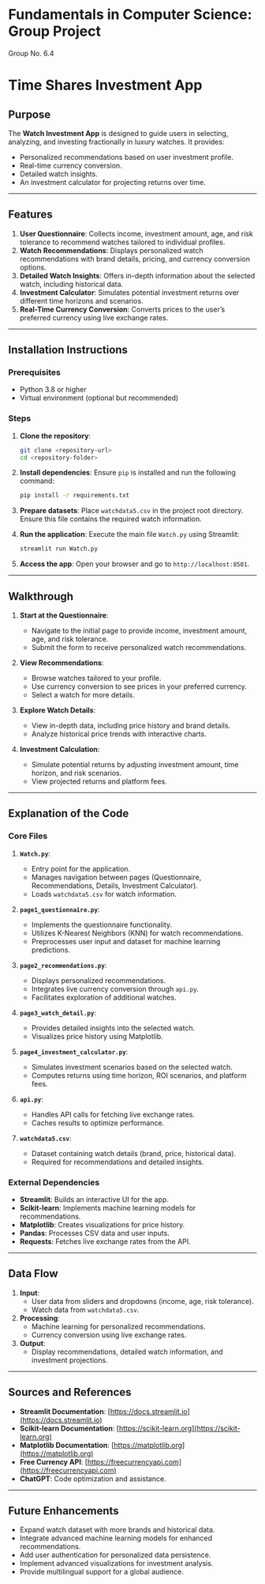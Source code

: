 # Fundamentals in Computer Science: Group Project
Group No. 6.4

# Time Shares Investment App

## Purpose
The **Watch Investment App** is designed to guide users in selecting, analyzing, and investing fractionally in luxury watches. It provides:

- Personalized recommendations based on user investment profile.
- Real-time currency conversion.
- Detailed watch insights.
- An investment calculator for projecting returns over time.

---

## Features

1. **User Questionnaire**: Collects income, investment amount, age, and risk tolerance to recommend watches tailored to individual profiles.
2. **Watch Recommendations**: Displays personalized watch recommendations with brand details, pricing, and currency conversion options.
3. **Detailed Watch Insights**: Offers in-depth information about the selected watch, including historical data.
4. **Investment Calculator**: Simulates potential investment returns over different time horizons and scenarios.
5. **Real-Time Currency Conversion**: Converts prices to the user’s preferred currency using live exchange rates.

---

## Installation Instructions

### Prerequisites
- Python 3.8 or higher
- Virtual environment (optional but recommended)

### Steps

1. **Clone the repository**:
   ```bash
   git clone <repository-url>
   cd <repository-folder>
   ```

2. **Install dependencies**:
   Ensure `pip` is installed and run the following command:
   ```bash
   pip install -r requirements.txt
   ```

3. **Prepare datasets**:
   Place `watchdata5.csv` in the project root directory. Ensure this file contains the required watch information.

4. **Run the application**:
   Execute the main file `Watch.py` using Streamlit:
   ```bash
   streamlit run Watch.py
   ```

5. **Access the app**:
   Open your browser and go to `http://localhost:8501`.

---

## Walkthrough

1. **Start at the Questionnaire**:
   - Navigate to the initial page to provide income, investment amount, age, and risk tolerance.
   - Submit the form to receive personalized watch recommendations.

2. **View Recommendations**:
   - Browse watches tailored to your profile.
   - Use currency conversion to see prices in your preferred currency.
   - Select a watch for more details.

3. **Explore Watch Details**:
   - View in-depth data, including price history and brand details.
   - Analyze historical price trends with interactive charts.

4. **Investment Calculation**:
   - Simulate potential returns by adjusting investment amount, time horizon, and risk scenarios.
   - View projected returns and platform fees.

---

## Explanation of the Code

### Core Files

1. **`Watch.py`**:
   - Entry point for the application.
   - Manages navigation between pages (Questionnaire, Recommendations, Details, Investment Calculator).
   - Loads `watchdata5.csv` for watch information.

2. **`page1_questionnaire.py`**:
   - Implements the questionnaire functionality.
   - Utilizes K-Nearest Neighbors (KNN) for watch recommendations.
   - Preprocesses user input and dataset for machine learning predictions.

3. **`page2_recommendations.py`**:
   - Displays personalized recommendations.
   - Integrates live currency conversion through `api.py`.
   - Facilitates exploration of additional watches.

4. **`page3_watch_detail.py`**:
   - Provides detailed insights into the selected watch.
   - Visualizes price history using Matplotlib.

5. **`page4_investment_calculator.py`**:
   - Simulates investment scenarios based on the selected watch.
   - Computes returns using time horizon, ROI scenarios, and platform fees.

6. **`api.py`**:
   - Handles API calls for fetching live exchange rates.
   - Caches results to optimize performance.

7. **`watchdata5.csv`**:
   - Dataset containing watch details (brand, price, historical data).
   - Required for recommendations and detailed insights.

### External Dependencies

- **Streamlit**: Builds an interactive UI for the app.
- **Scikit-learn**: Implements machine learning models for recommendations.
- **Matplotlib**: Creates visualizations for price history.
- **Pandas**: Processes CSV data and user inputs.
- **Requests**: Fetches live exchange rates from the API.

---

## Data Flow

1. **Input**:
   - User data from sliders and dropdowns (income, age, risk tolerance).
   - Watch data from `watchdata5.csv`.
2. **Processing**:
   - Machine learning for personalized recommendations.
   - Currency conversion using live exchange rates.
3. **Output**:
   - Display recommendations, detailed watch information, and investment projections.

---

## Sources and References

- **Streamlit Documentation**: [https://docs.streamlit.io](https://docs.streamlit.io)
- **Scikit-learn Documentation**: [https://scikit-learn.org](https://scikit-learn.org)
- **Matplotlib Documentation**: [https://matplotlib.org](https://matplotlib.org)
- **Free Currency API**: [https://freecurrencyapi.com](https://freecurrencyapi.com)
- **ChatGPT**: Code optimization and assistance.

---

## Future Enhancements

- Expand watch dataset with more brands and historical data.
- Integrate advanced machine learning models for enhanced recommendations.
- Add user authentication for personalized data persistence.
- Implement advanced visualizations for investment analysis.
- Provide multilingual support for a global audience.

